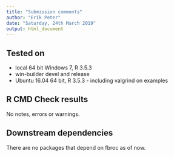 ```yaml
---
title: "Submission comments"
author: "Erik Peter"
date: "Saturday, 24th March 2019"
output: html_document
---
```


## Tested on
* local 64 bit Windows 7, R 3.5.3
* win-builder devel and release
* Ubuntu 16.04 64 bit, R 3.5.3 - including valgrind on examples

## R CMD Check results
No notes, errors or warnings.

## Downstream dependencies

There are no packages that depend on fbroc as of now.
